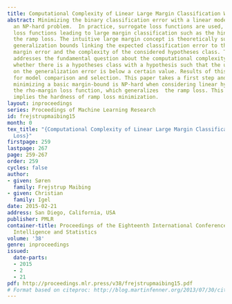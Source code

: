 ```yaml
---
title: Computational Complexity of Linear Large Margin Classification With Ramp Loss
abstract: Minimizing the binary classification error with a linear model leads to
  an NP-hard problem.  In practice, surrogate loss functions are used, in particular
  loss functions leading to large margin classification such as the hinge loss and
  the ramp loss. The intuitive large margin concept is theoretically supported by
  generalization bounds linking the expected classification error to the empirical
  margin error and the complexity of the considered hypotheses class. This article
  addresses the fundamental question about the computational complexity of determining
  whether there is a hypotheses class with a hypothesis such that the upper bound
  on the generalization error is below a certain value. Results of this type are important
  for model comparison and selection. This paper takes a first step and proves that
  minimizing a basic margin-bound is NP-hard when considering linear hypotheses and
  the rho-margin loss function, which generalizes  the ramp loss. This result directly
  implies the hardness of ramp loss minimization.
layout: inproceedings
series: Proceedings of Machine Learning Research
id: frejstrupmaibing15
month: 0
tex_title: "{Computational Complexity of Linear Large Margin Classification With Ramp
  Loss}"
firstpage: 259
lastpage: 267
page: 259-267
order: 259
cycles: false
author:
- given: Søren
  family: Frejstrup Maibing
- given: Christian
  family: Igel
date: 2015-02-21
address: San Diego, California, USA
publisher: PMLR
container-title: Proceedings of the Eighteenth International Conference on Artificial
  Intelligence and Statistics
volume: '38'
genre: inproceedings
issued:
  date-parts:
  - 2015
  - 2
  - 21
pdf: http://proceedings.mlr.press/v38/frejstrupmaibing15.pdf
# Format based on citeproc: http://blog.martinfenner.org/2013/07/30/citeproc-yaml-for-bibliographies/
---
```

